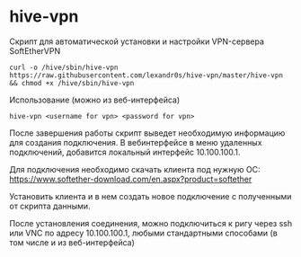 # hive-vpn

Скрипт для автоматической установки и настройки VPN-сервера SoftEtherVPN
```
curl -o /hive/sbin/hive-vpn https://raw.githubusercontent.com/lexandr0s/hive-vpn/master/hive-vpn && chmod +x /hive/sbin/hive-vpn
```

Использование (можно из веб-интерфейса)
```
hive-vpn <username for vpn> <password for vpn>
```
После завершения работы скрипт выведет необходимую информацию для создания подключения.
В вебинтерфейсе в меню удаленных подключений, добавится локальный интерфейс 10.100.100.1.

Для подключения необходимо скачать клиента под нужную ОС: https://www.softether-download.com/en.aspx?product=softether

Установить клиента и в нем создать новое подключение с полученными от скрипта данными.

После установления соединения, можно подключиться к ригу через ssh или VNC по адресу 10.100.100.1, любыми стандартными способами (в том числе и из веб-интерфейса)
